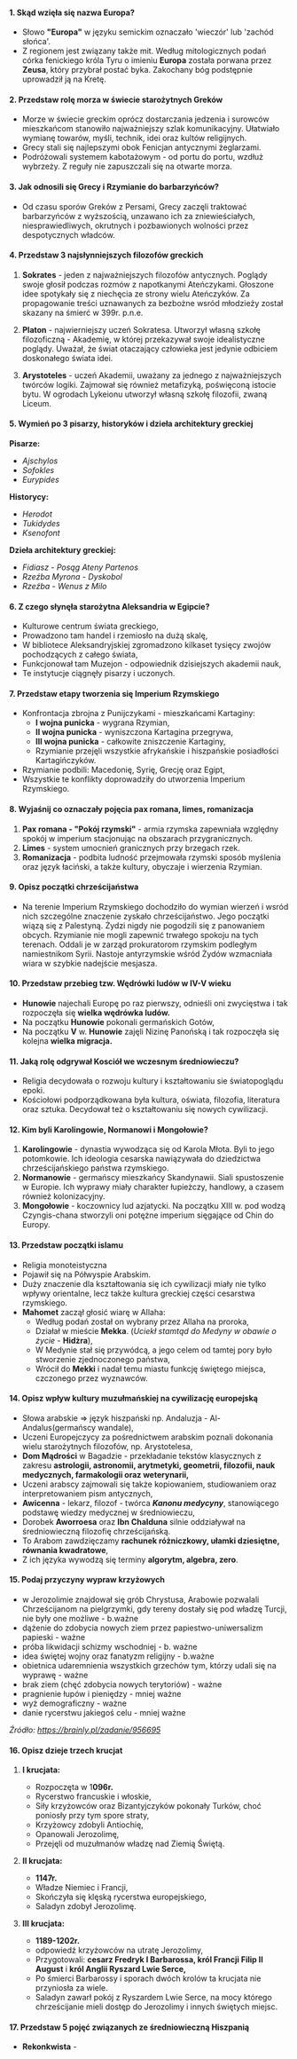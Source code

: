 #### 1. Skąd wzięła się nazwa Europa?

- Słowo **"Europa"** w języku semickim oznaczało 'wieczór' lub 'zachód słońca'.
- Z regionem jest związany także mit. Według mitologicznych podań córka fenickiego króla Tyru o imieniu **Europa** została porwana przez **Zeusa**, który przybrał postać byka. Zakochany bóg podstępnie uprowadził ją na Kretę.

#### 2. Przedstaw rolę morza w świecie starożytnych Greków

- Morze w świecie greckim oprócz dostarczania jedzenia i surowców mieszkańcom stanowiło najważniejszy szlak komunikacyjny. Ułatwiało wymianę towarów, myśli, technik, idei oraz kultów religijnych.
- Grecy stali się najlepszymi obok Fenicjan antycznymi żeglarzami.
- Podróżowali systemem kabotażowym - od portu do portu, wzdłuż wybrzeży. Z reguły nie zapuszczali się na otwarte morza.

#### 3. Jak odnosili się Grecy i Rzymianie do barbarzyńców?

- Od czasu sporów Greków z Persami, Grecy zaczęli traktować barbarzyńców z wyższością, unzawano ich za zniewieściałych, niesprawiedliwych, okrutnych i pozbawionych wolności przez despotycznych władców.

#### 4. Przedstaw 3 najsłynniejszych filozofów greckich

1. **Sokrates** - jeden z najważniejszych filozofów antycznych. Poglądy swoje głosił podczas rozmów z napotkanymi Ateńczykami. Głoszone idee spotykały się z niechęcia ze strony wielu Ateńczyków. Za propagowanie treści uznawanych za bezbożne wsród młodzieży został skazany na śmierć w 399r. p.n.e.

2. **Platon** - najwierniejszy uczeń Sokratesa. Utworzył własną szkołę filozoficzną - Akademię, w której przekazywał swoje idealistyczne poglądy. Uważał, że świat otaczający człowieka jest jedynie odbiciem doskonałego świata idei.

3. **Arystoteles** - uczeń Akademii, uważany za jednego z najważniejszych twórców logiki. Zajmował się również metafizyką, poświęconą istocie bytu. W ogrodach Lykeionu utworzył własną szkołę filozofii, zwaną Liceum.

#### 5. Wymień po 3 pisarzy, historyków i dzieła architektury greckiej

**Pisarze:**

- _Ajschylos_
- _Sofokles_
- _Eurypides_

**Historycy:**

- _Herodot_
- _Tukidydes_
- _Ksenofont_

**Dzieła architektury greckiej:**

- _Fidiasz - Posąg Ateny Partenos_
- _Rzeźba Myrona - Dyskobol_
- _Rzeźba - Wenus z Milo_

#### 6. Z czego słynęła starożytna Aleksandria w Egipcie?

- Kulturowe centrum świata greckiego,
- Prowadzono tam handel i rzemiosło na dużą skalę,
- W bibliotece Aleksandryjskiej zgromadzono kilkaset tysięcy zwojów pochodzących z całego świata,
- Funkcjonował tam Muzejon - odpowiednik dzisiejszych akademii nauk,
- Te instytucje ciągnęły pisarzy i uczonych.

#### 7. Przedstaw etapy tworzenia się Imperium Rzymskiego

- Konfrontacja zbrojna z Punijczykami - mieszkańcami Kartaginy:
  - **I wojna punicka** - wygrana Rzymian,
  - **II wojna punicka** - wyniszczona Kartagina przegrywa,
  - **III wojna punicka** - całkowite zniszczenie Kartaginy,
  - Rzymianie przejęli wszystkie afrykańskie i hiszpańskie posiadłości Kartagińczyków.
- Rzymianie podbili: Macedonię, Syrię, Grecję oraz Egipt,
- Wszystkie te konflikty doprowadziły do utworzenia Imperium Rzymskiego.

#### 8. Wyjaśnij co oznaczały pojęcia pax romana, limes, romanizacja

1. **Pax romana - "Pokój rzymski"** - armia rzymska zapewniała względny spokój w imperium stacjonując na obszarach przygranicznych.
2. **Limes** - system umocnień granicznych przy brzegach rzek.
3. **Romanizacja** - podbita ludność przejmowała rzymski sposób myślenia oraz język łaciński, a także kultury, obyczaje i wierzenia Rzymian.

#### 9. Opisz początki chrześcijaństwa

- Na terenie Imperium Rzymskiego dochodziło do wymian wierzeń i wsród nich szczególne znaczenie zyskało chrześcijaństwo. Jego początki wiązą się z Palestyną. Żydzi nigdy nie pogodzili się z panowaniem obcych. Rzymianie nie mogli zapewnić trwałego spokoju na tych terenach. Oddali je w zarząd prokuratorom rzymskim podległym namiestnikom Syrii. Nastoje antyrzymskie wśród Żydów wzmacniała wiara w szybkie nadejście mesjasza.

#### 10. Przedstaw przebieg tzw. Wędrówki ludów w IV-V wieku

- **Hunowie** najechali Europę po raz pierwszy, odnieśli oni zwycięstwa i tak rozpoczęła się **wielka wędrówka ludów.**
- Na początku **Hunowie** pokonali germańskich Gotów,
- Na początku **V** w. **Hunowie** zajęli Nizinę Panońską i tak rozpoczęła się kolejna **wielka migracja.**

#### 11. Jaką rolę odgrywał Kosciół we wczesnym średniowieczu?

- Religia decydowała o rozwoju kultury i kształtowaniu sie światopoglądu epoki.
- Kościołowi podporządkowana była kultura, oświata, filozofia, literatura oraz sztuka. Decydował też o kształtowaniu się nowych cywilizacji.

#### 12. Kim byli Karolingowie, Normanowi i Mongołowie?

1. **Karolingowie** - dynastia wywodząca się od Karola Młota. Byli to jego potomkowie. Ich ideologia cesarska nawiązywała do dziedzictwa chrześcijańskiego państwa rzymskiego.
2. **Normanowie** - germańscy mieszkańcy Skandynawii. Siali spustoszenie w Europie. Ich wyprawy miały charakter łupieżczy, handlowy, a czasem również kolonizacyjny.
3. **Mongołowie** - koczownicy lud azjatycki. Na początku XIII w. pod wodzą Czyngis-chana stworzyli oni potężne imperium sięgające od Chin do Europy.

#### 13. Przedstaw początki islamu

- Religia monoteistyczna
- Pojawił się na Półwyspie Arabskim.
- Duży znaczenie dla kształtowania się ich cywilizacji miały nie tylko wpływy orientalne, lecz także kultura greckiej części cesarstwa rzymskiego.
- **Mahomet** zaczął głosić wiarę w Allaha:
  - Według podań został on wybrany przez Allaha na proroka,
  - Działał w mieście **Mekka**. (_Uciekł stamtąd do Medyny w obawie o życie_ - **Hidżra**),
  - W Medynie stał się przywódcą, a jego celem od tamtej pory było stworzenie zjednoczonego państwa,
  - Wrócił do **Mekki** i nadał temu miastu funkcję świętego miejsca, czczonego przez wyznawców.

#### 14. Opisz wpływ kultury muzułmańskiej na cywilizację europejską

- Słowa arabskie => język hiszpański np. Andaluzja - Al-Andalus(germańscy wandale),
- Uczeni Europejczycy za pośrednictwem arabskim poznali dokonania wielu starożytnych filozofów, np. Arystotelesa,
- **Dom Mądrości** w Bagadzie - przekładanie tekstów klasycznych z zakresu **astrologii, astronomii, arytmetyki, geometrii, filozofii, nauk medycznych, farmakologii oraz weterynarii,**
- Uczeni arabscy zajmowali się także kopiowaniem, studiowaniem oraz interpretowaniem pism antycznych,
- **Awicenna** - lekarz, filozof - twórca _**Kanonu medycyny**_, stanowiącego podstawę wiedzy medycznej w średniowieczu,
- Dorobek **Aworroesa** oraz **Ibn Chalduna** silnie oddziaływał na średniowieczną filozofię chrześcijańską.
- To Arabom zawdzięczamy **rachunek różniczkowy, ułamki dziesiętne, równania kwadratowe**,
- Z ich języka wywodzą się terminy **algorytm, algebra, zero**.

#### 15. Podaj przyczyny wypraw krzyżowych

- w Jerozolimie znajdował się grób Chrystusa, Arabowie pozwalali Chrześcijanom na pielgrzymki, gdy tereny dostały się pod władzę Turcji, nie były one możliwe - b.ważne
- dążenie do zdobycia nowych ziem przez papiestwo-uniwersalizm papieski - ważne
- próba likwidacji schizmy wschodniej - b. ważne
- idea świętej wojny oraz fanatyzm religijny - b.ważne
- obietnica udaremnienia wszystkich grzechów tym, którzy udali się na wyprawę - ważne
- brak ziem (chęć zdobycia nowych terytoriów) - ważne
- pragnienie łupów i pieniędzy - mniej ważne
- wyż demograficzny - ważne
- danie rycerstwu jakiegoś celu - mniej ważne

_Źródło: https://brainly.pl/zadanie/956695_

#### 16. Opisz dzieje trzech krucjat

1. **I krucjata:**

   - Rozpoczęta w 1**096r.**
   - Rycerstwo francuskie i włoskie,
   - Siły krzyżowców oraz Bizantyjczyków pokonały Turków, choć poniosły przy tym spore straty,
   - Krzyżowcy zdobyli Antiochię,
   - Opanowali Jerozolimę,
   - Przejęli od muzułmanów władzę nad Ziemią Świętą.

2. **II krucjata:**
   - **1147r.**
   - Władze Niemiec i Francji,
   - Skończyła się klęską rycerstwa europejskiego,
   - Saladyn zdobył Jerozolimę.
3. **III krucjata:**
   - **1189-1202r.**
   - odpowiedź krzyżowców na utratę Jerozolimy,
   - Przygotowali: **cesarz Fredryk I Barbarossa, król Francji Filip II August** i **król Anglii Ryszard Lwie Serce,**
   - Po śmierci Barbarossy i sporach dwóch krolów ta krucjata nie przyniosła za wiele.
   - Saladyn zawarł pokój z Ryszardem Lwie Serce, na mocy którego chrześcijanie mieli dostęp do Jerozolimy i innych świętych miejsc.

#### 17. Przedstaw 5 pojęć związanych ze średniowieczną Hiszpanią

- **Rekonkwista** -

